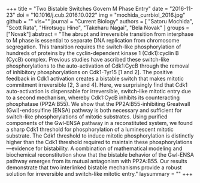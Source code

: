 +++
title = "Two Bistable Switches Govern M Phase Entry"
date = "2016-11-23"
doi = "10.1016/j.cub.2016.10.022"
img = "mochida_currbiol_2016.jpg"
github = ""
vis=""
journal = "Current Biology"
authors = [
  "Satoru Mochida",
  "Scott Rata",
  "Hirotsugu Hino",
  "Takeharu Nagai",
  "Bela Novak"
]
groups = ["Novak"]
abstract = "The abrupt and irreversible transition from interphase to M phase is essential to separate DNA replication from chromosome segregation. This transition requires the switch-like phosphorylation of hundreds of proteins by the cyclin-dependent kinase 1 (Cdk1):cyclin B (CycB) complex. Previous studies have ascribed these switch-like phosphorylations to the auto-activation of Cdk1:CycB through the removal of inhibitory phosphorylations on Cdk1-Tyr15 [1 and 2]. The positive feedback in Cdk1 activation creates a bistable switch that makes mitotic commitment irreversible [2, 3 and 4]. Here, we surprisingly find that Cdk1 auto-activation is dispensable for irreversible, switch-like mitotic entry due to a second mechanism, whereby Cdk1:CycB inhibits its counteracting phosphatase (PP2A:B55). We show that the PP2A:B55-inhibiting Greatwall (Gwl)-endosulfine (ENSA) pathway is both necessary and sufficient for switch-like phosphorylations of mitotic substrates. Using purified components of the Gwl-ENSA pathway in a reconstituted system, we found a sharp Cdk1 threshold for phosphorylation of a luminescent mitotic substrate. The Cdk1 threshold to induce mitotic phosphorylation is distinctly higher than the Cdk1 threshold required to maintain these phosphorylations—evidence for bistability. A combination of mathematical modeling and biochemical reconstitution show that the bistable behavior of the Gwl-ENSA pathway emerges from its mutual antagonism with PP2A:B55. Our results demonstrate that two interlinked bistable mechanisms provide a robust solution for irreversible and switch-like mitotic entry."
laysummary = ""
+++
